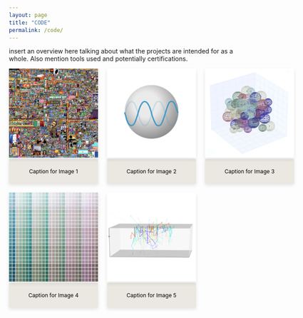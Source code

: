 ```yaml
---
layout: page
title: "CODE"
permalink: /code/
---
```


insert an overview here talking about what the projects are intended for as a whole. Also mention tools used and potentially certifications. 

<style>
  .image-grid {
    display: grid;
    grid-template-columns: repeat(3, 1fr);
    gap: 20px;
    justify-items: center;
    margin-bottom: 40px;
  }

  .image-grid-item {
    position: relative;
    text-align: center;
    width: 100%;
  }

  .image-grid img {
    width: 200px; /* Set the width of all images */
    height: auto; 
    border-radius: 0px;
    box-shadow: 0 4px 8px rgba(0, 0, 0, 0.1);
  }

  .caption {
    margin-top: 0;
    margin-left: auto;
    margin-right: auto;
    text-align: center;
    background-color: rgb(235, 231, 225);
    box-sizing: border-box;
    padding: 20px;
    border-radius: 0px;
    font-size: 12px;
    color: black;
    width: 200px;
    box-shadow: 0 4px 8px rgba(0, 0, 0, 0.1);
  }
</style>

<div class="image-grid">
  <div class="image-grid-item">
    <img src="/images/code/rplacem.jpeg" alt="Image 1">
    <div class="caption">Caption for Image 1</div>
  </div>
  <div class="image-grid-item">
    <img src="/images/code/pymie.jpeg" alt="Image 2">
    <div class="caption">Caption for Image 2</div>
  </div>
  <div class="image-grid-item">
    <img src="/images/code/mstm.jpeg" alt="Image 3">
    <div class="caption">Caption for Image 3</div>
  </div>
  <div class="image-grid-item">
    <img src="/images/code/colorpy.jpeg" alt="Image 4">
    <div class="caption">Caption for Image 4</div>
  </div>
    <div class="image-grid-item">
    <img src="/images/code/structural-color.jpeg" alt="Image 5">
    <div class="caption">Caption for Image 5</div>
  </div>
</div>
